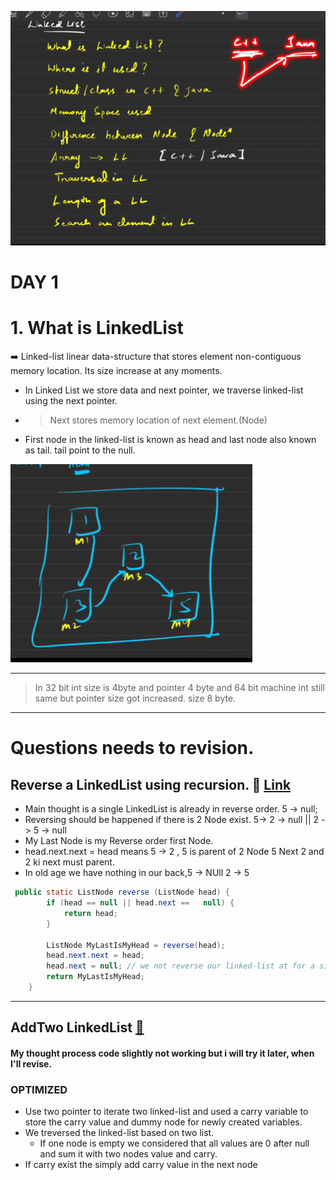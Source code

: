 ![img.png](img.png)
# DAY 1

# 1. What is LinkedList 
➡️ Linked-list linear data-structure that stores element non-contiguous memory location. Its size increase at any moments. 

* In Linked List we store data and next pointer,  we traverse linked-list using the next pointer. 
* > Next stores memory location of next element.(Node)
* First node in the linked-list is known as head and last node also known as tail. tail point to the null.

![img_1.png](img_1.png)

---------------

> In 32 bit int size is 4byte and pointer 4 byte and 64 bit machine int still  same but pointer size got increased. size 8 byte.
> 

----------------
# Questions needs  to revision.

## Reverse a LinkedList using recursion. 💫 [Link](https://leetcode.com/problems/reverse-linked-list/)

* Main thought is a single LinkedList is already in reverse order. 5 -> null;
* Reversing should be happened if there is 2 Node exist. 5-> 2 -> null || 2 -> 5 -> null
* My Last Node is my Reverse order first Node.
* head.next.next = head means 5 -> 2 , 5 is parent of 2 Node 5 Next 2 and 2 ki next must parent.
* In old age we have nothing in our back,5 -> NUll 2 -> 5
```Java
 public static ListNode reverse (ListNode head) {
        if (head == null || head.next ==   null) {
            return head;
        }
        
        ListNode MyLastIsMyHead = reverse(head);
        head.next.next = head;
        head.next = null; // we not reverse our linked-list at for a single node. GO README.MD
        return MyLastIsMyHead;
    }
```
--------------
## AddTwo LinkedList [🔗](https://leetcode.com/problems/add-two-numbers/description/)

#### My thought process code slightly not working but i will try it later, when I'll revise. 

### OPTIMIZED
* Use two pointer to iterate two linked-list and used a carry variable to  store the carry value and dummy node for newly created variables.
* We treversed the linked-list based on two list. 
  * If one node is empty we considered that all values are 0 after null and sum it with two nodes value and carry.
* If carry exist the simply add carry value in the next node